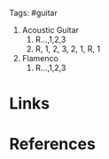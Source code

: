 Tags: #guitar 

1. Acoustic Guitar
	1. R...,1,2,3
	2. R, 1, 2, 3, 2, 1, R, 1
2. Flamenco
	1.  R...,1,2,3

# Links

# References